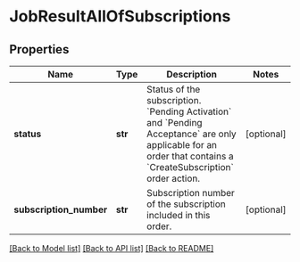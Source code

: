 # JobResultAllOfSubscriptions

## Properties
Name | Type | Description | Notes
------------ | ------------- | ------------- | -------------
**status** | **str** | Status of the subscription. &#x60;Pending Activation&#x60; and &#x60;Pending Acceptance&#x60; are only applicable for an order that contains a &#x60;CreateSubscription&#x60; order action. | [optional] 
**subscription_number** | **str** | Subscription number of the subscription included in this order. | [optional] 

[[Back to Model list]](../README.md#documentation-for-models) [[Back to API list]](../README.md#documentation-for-api-endpoints) [[Back to README]](../README.md)


